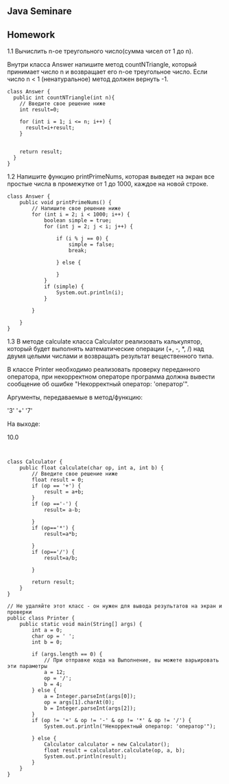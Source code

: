 ## Java Seminare

## Homework

1.1 Вычислить n-ое треугольного число(сумма чисел от 1 до n).

Внутри класса Answer напишите метод countNTriangle, который принимает число n и возвращает его n-ое треугольное число.
Если число n < 1 (ненатуральное) метод должен вернуть -1.

```
class Answer {
  public int countNTriangle(int n){
    // Введите свое решение ниже
    int result=0;
    
    for (int i = 1; i <= n; i++) {
      result=i+result;
    }

    
    return result;
  }
}
```

1.2 Напишите функцию printPrimeNums, которая выведет на экран все простые числа в промежутке от 1 до 1000, каждое на новой строке.

```
class Answer {
    public void printPrimeNums() {
        // Напишите свое решение ниже
        for (int i = 2; i < 1000; i++) {
            boolean simple = true;
            for (int j = 2; j < i; j++) {

                if (i % j == 0) {
                    simple = false;
                    break;

                } else {

                }
            }
            if (simple) {
                System.out.println(i);
            }

        }

    }
}

```

1.3 В методе calculate класса Calculator реализовать калькулятор, который будет выполнять математические операции (+, -, *, /) над двумя целыми числами и возвращать результат вещественного типа.

В классе Printer необходимо реализовать проверку переданного оператора, при некорректном операторе программа должна вывести сообщение об ошибке "Некорректный оператор: 'оператор'".

Аргументы, передаваемые в метод/функцию:

'3'
'+'
'7'

На выходе:


10.0

```


class Calculator {
    public float calculate(char op, int a, int b) {
        // Введите свое решение ниже
        float result = 0;
        if (op == '+') {
            result = a+b;
        }
        if (op =='-') {
            result= a-b;
            
        }
        if (op=='*') {
            result=a*b;
            
        }
        if (op=='/') {
            result=a/b;
            
        }

        return result;
    }
}

// Не удаляйте этот класс - он нужен для вывода результатов на экран и проверки
public class Printer {
    public static void main(String[] args) {
        int a = 0;
        char op = ' ';
        int b = 0;

        if (args.length == 0) {
            // При отправке кода на Выполнение, вы можете варьировать эти параметры
            a = 12;
            op = '/';
            b = 4;
        } else {
            a = Integer.parseInt(args[0]);
            op = args[1].charAt(0);
            b = Integer.parseInt(args[2]);
        }
        if (op != '+' & op != '-' & op != '*' & op != '/') {
            System.out.println("Некорректный оператор: 'оператор'");

        } else {
            Calculator calculator = new Calculator();
            float result = calculator.calculate(op, a, b);
            System.out.println(result);
        }
    }
}
```
